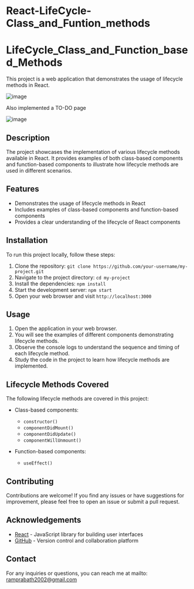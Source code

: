 # React-LifeCycle-Class_and_Funtion_methods

<h1> LifeCycle_Class_and_Function_based_Methods  </h1> 

This project is a web application that demonstrates the usage of lifecycle methods in React.

![image](https://github.com/RamPrabath02/LifeCycle_Class_and_Function_based_Methods/assets/90195042/f7896531-7454-4303-abc8-93210a793b42)

Also implemented a TO-DO page

![image](https://github.com/RamPrabath02/LifeCycle_Class_and_Function_based_Methods/assets/90195042/95f3a544-71f9-4b8f-a347-3f68e9374f56)


## Description

The project showcases the implementation of various lifecycle methods available in React. It provides examples of both class-based components and function-based components to illustrate how lifecycle methods are used in different scenarios.

## Features

- Demonstrates the usage of lifecycle methods in React
- Includes examples of class-based components and function-based components
- Provides a clear understanding of the lifecycle of React components

## Installation

To run this project locally, follow these steps:

1. Clone the repository: `git clone https://github.com/your-username/my-project.git`
2. Navigate to the project directory: `cd my-project`
3. Install the dependencies: `npm install`
4. Start the development server: `npm start`
5. Open your web browser and visit `http://localhost:3000`

## Usage

1. Open the application in your web browser.
2. You will see the examples of different components demonstrating lifecycle methods.
3. Observe the console logs to understand the sequence and timing of each lifecycle method.
4. Study the code in the project to learn how lifecycle methods are implemented.

## Lifecycle Methods Covered

The following lifecycle methods are covered in this project:

- Class-based components:
  - `constructor()`
  - `componentDidMount()`
  - `componentDidUpdate()`
  - `componentWillUnmount()`

- Function-based components:
  - `useEffect()`

## Contributing

Contributions are welcome! If you find any issues or have suggestions for improvement, please feel free to open an issue or submit a pull request.


## Acknowledgements

- [React](https://reactjs.org) - JavaScript library for building user interfaces
- [GitHub](https://github.com) - Version control and collaboration platform

## Contact

For any inquiries or questions, you can reach me at mailto: ramprabath2002@gmail.com
